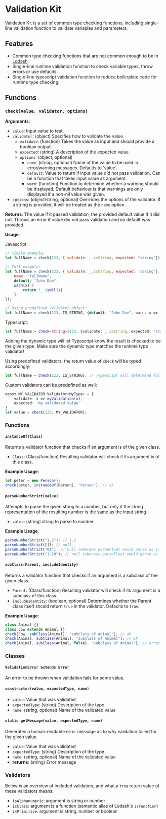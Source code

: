 Validation Kit
===

Validation Kit is a set of common type checking functions, including single-line validation function to validate
variables and parameters. 

## Features

- Common type checking functions that are not common enough to be in [Lodash](https://lodash.com/).
- Single-line runtime validation function to check variable types, throw errors or use defaults.
- Single-line typescript validation function to reduce boilerplate code for runtime type checking.

## Functions

### `check(value, validator, options)`

**Arguments**:
- `value`: Input value to test.
- `validator`: (object) Specifies how to validate the value.
    - `validate`: (function) Takes the value as input and should provide a boolean output.
    - `expected`: (string) A description of the expected value.
    - `options`: (object, optional)
        - `name`: (string, optional) Name of the value to be used in error/warning messages. Defaults to 'value'.
        - `default`: Value to return if input value did not pass validation. Can be a function that takes input value as argument.
        - `warn`: (function) Function to determine whether a warning should be displayed. Default behaviour is that warnings
        are only displayed if a non-nil value was given.
- `options`: (object/string, optional) Overrides the options of the validator. If a string is provided, it will be treated as the `name` option.

**Returns**:
The value if it passed validation, the provided default value if it did not. Throws an error if value did not pass
validation and no default was provided.
                
**Usage**:

Javascript:

```javascript
// Simple example:
let fullName = check(123, { validate: _.isString, expected: "string"}); // will throw error

// Full example:
let fullName = check(123, { validate: _.isString, expected: 'string'}, {
	name: "fullName",
	default: "John Doe",
	warn(x) {
		return !_.isNil(x)
	}
});

// Using predefined validator object:
let fullName = check(123, IS_STRING, {default: "John Doe", warn: x => !_.isNil(x)})
```

Typescript:

```typescript
let fullName = check<string>(123, {validate: _.isString, expected: "string"});
```

Adding the dynamic type will let Typescript know the result is checked to be the given type. Make sure the dynamic type
matches the runtime type validator!

Using predefined validators, the return value of `check` will be typed accordingly:

```typescript
let fullName = check(123, IS_STRING); // TypeScript will determine fullName to be string
```

Custom validators can be predefined as well:

```typescript
const MY_VALIDATOR:Validator<MyType> = {
	validate: x => myValidation(x),
    expected: 'my validated value'
}
let value = check(123, MY_VALIDATOR);
```

### Functions

#### `instanceOf(Class)`

Returns a validator function that checks if an argument is of the given class.

- `Class`: (Class/function) Resulting validator will check if its argument is of this class.

**Example Usage**:

```typescript
let peter = new Person();
check(peter, instanceOf(Person), 'Person'); // ok
```

#### `parseNumberStrict(value)`

Attempts to parse the given string to a number, but only if the string representation of the resulting number is the
same as the input string.

- `value`: (string) string to parse to number

**Example Usage**:

```typescript
parseNumberStrict("1.2"); // 1.2
parseNumberStrict([]); // null
parseNumberStrict("01"); // null (whereas parseFloat would parse as 1)
parseNumberStrict("1.20"); // null (whereas parseFloat would parse as 1.2)
```

#### `subClass(Parent, includeIdentity)`

Returns a validator function that checks if an argument is a subclass of the given class.

- `Parent`: (Class/function) Resulting validator will check if its argument is a subclass of this class.
- `includeIdentity`: (boolean, optional) Determines whether the Parent class itself should return `true` in the validator.
    Defaults to `true`.

**Example Usage**:

```typescript
class Animal {}
class Cow extends Animal {}
check(Cow, subClass(Animal), "subclass of Animal"); // ok
check(Animal, subClass(Animal), "subclass of Animal"); // ok
check(Animal, subClass(Animal, false), "subclass of Animal"); // error 
```

### Classes

#### `ValidationError extends Error`

An error to be thrown when validation fails for some value.

#### `constructor(value, expectedType, name)`

- `value`: Value that was validated
- `expectedType`: (string) Description of the type
- `name`: (string, optional) Name of the validated value

#### `static getMessage(value, expectedType, name)`

Generates a human-readable error message as to why validation failed for the given value.

- `value`: Value that was validated
- `expectedType`: (string) Description of the type
- `name`: (string, optional) Name of the validated value
- **returns**: (string) Error message

### Validators

Below is an overview of included validators, and what a `true` return value of these validators means:

- `isAlphanumeric`: argument is string or number
- `isClass`: argument is a function (semantic alias of Lodash's `isFunction`)
- `isPrimitive`: argument is string, number or boolean
